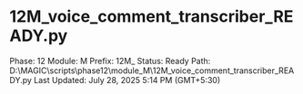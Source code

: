 # 12M_voice_comment_transcriber_READY.py

Phase: 12
Module: M
Prefix: 12M_
Status: Ready
Path: D:\MAGIC\scripts\phase12\module_M\12M_voice_comment_transcriber_READY.py
Last Updated: July 28, 2025 5:14 PM (GMT+5:30)
